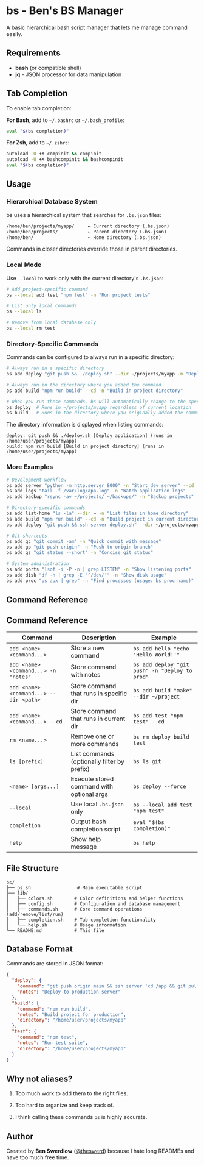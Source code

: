 # bs - Ben's BS Manager

A basic hierarchical bash script manager that lets me manage command easily.

## Requirements

- **bash** (or compatible shell)
- **jq** - JSON processor for data manipulation

## Tab Completion

To enable tab completion:

**For Bash**, add to `~/.bashrc` or `~/.bash_profile`:

```bash
eval "$(bs completion)"
```

**For Zsh**, add to `~/.zshrc`:

```bash
autoload -U +X compinit && compinit
autoload -U +X bashcompinit && bashcompinit
eval "$(bs completion)"
```

## Usage

### Hierarchical Database System

bs uses a hierarchical system that searches for `.bs.json` files:

```txt
/home/ben/projects/myapp/     ← Current directory (.bs.json)
/home/ben/projects/           ← Parent directory (.bs.json)
/home/ben/                    ← Home directory (.bs.json)
```

Commands in closer directories override those in parent directories.

### Local Mode

Use `--local` to work only with the current directory's `.bs.json`:

```bash
# Add project-specific command
bs --local add test "npm test" -n "Run project tests"

# List only local commands
bs --local ls

# Remove from local database only
bs --local rm test
```

### Directory-Specific Commands

Commands can be configured to always run in a specific directory:

```bash
# Always run in a specific directory
bs add deploy "git push && ./deploy.sh" --dir ~/projects/myapp -n "Deploy application"

# Always run in the directory where you added the command
bs add build "npm run build" --cd -n "Build in project directory"

# When you run these commands, bs will automatically change to the specified directory:
bs deploy  # Runs in ~/projects/myapp regardless of current location
bs build   # Runs in the directory where you originally added the command
```

The directory information is displayed when listing commands:

```text
deploy: git push && ./deploy.sh [Deploy application] (runs in /home/user/projects/myapp)
build: npm run build [Build in project directory] (runs in /home/user/projects/myapp)
```

### More Examples

```bash
# Development workflow
bs add server "python -m http.server 8000" -n "Start dev server" --cd
bs add logs "tail -f /var/log/app.log" -n "Watch application logs"
bs add backup "rsync -av ~/projects/ ~/backups/" -n "Backup projects"

# Directory-specific commands
bs add list-home "ls -la" --dir ~ -n "List files in home directory"
bs add build "npm run build" --cd -n "Build project in current directory"
bs add deploy "git push && ssh server deploy.sh" --dir ~/projects/myapp -n "Deploy from project root"

# Git shortcuts
bs add gc "git commit -am" -n "Quick commit with message"
bs add gp "git push origin" -n "Push to origin branch"
bs add gs "git status --short" -n "Concise git status"

# System administration
bs add ports "lsof -i -P -n | grep LISTEN" -n "Show listening ports"
bs add disk "df -h | grep -E '^/dev/'" -n "Show disk usage"
bs add proc "ps aux | grep" -n "Find processes (usage: bs proc name)"
```

## Command Reference

## Command Reference

| Command                                | Description                                 | Example                                        |
| -------------------------------------- | ------------------------------------------- | ---------------------------------------------- |
| `add <name> <command...>`              | Store a new command                         | `bs add hello "echo 'Hello World!'"`           |
| `add <name> <command...> -n "notes"`   | Store command with notes                    | `bs add deploy "git push" -n "Deploy to prod"` |
| `add <name> <command...> --dir <path>` | Store command that runs in specific dir     | `bs add build "make" --dir ~/project`          |
| `add <name> <command...> --cd`         | Store command that runs in current dir      | `bs add test "npm test" --cd`                  |
| `rm <name...>`                         | Remove one or more commands                 | `bs rm deploy build test`                      |
| `ls [prefix]`                          | List commands (optionally filter by prefix) | `bs ls git`                                    |
| `<name> [args...]`                     | Execute stored command with optional args   | `bs deploy --force`                            |
| `--local`                              | Use local `.bs.json` only                   | `bs --local add test "npm test"`               |
| `completion`                           | Output bash completion script               | `eval "$(bs completion)"`                      |
| `help`                                 | Show help message                           | `bs help`                                      |

## File Structure

```text
bs/
├── bs.sh                 # Main executable script
├── lib/
│   ├── colors.sh        # Color definitions and helper functions
│   ├── config.sh        # Configuration and database management
│   ├── commands.sh      # Core command operations (add/remove/list/run)
│   ├── completion.sh    # Tab completion functionality
│   └── help.sh          # Usage information
└── README.md            # This file
```

## Database Format

Commands are stored in JSON format:

```json
{
  "deploy": {
    "command": "git push origin main && ssh server 'cd /app && git pull'",
    "notes": "Deploy to production server"
  },
  "build": {
    "command": "npm run build",
    "notes": "Build project for production",
    "directory": "/home/user/projects/myapp"
  },
  "test": {
    "command": "npm test",
    "notes": "Run test suite",
    "directory": "/home/user/projects/myapp"
  }
}
```

## Why not aliases?

1. Too much work to add them to the right files.

2. Too hard to organize and keep track of.

3. I think calling these commands `bs` is highly accurate.

## Author

Created by **Ben Swerdlow** ([@theswerd](https://github.com/theswerd)) because I hate long READMEs and have too much free time.
